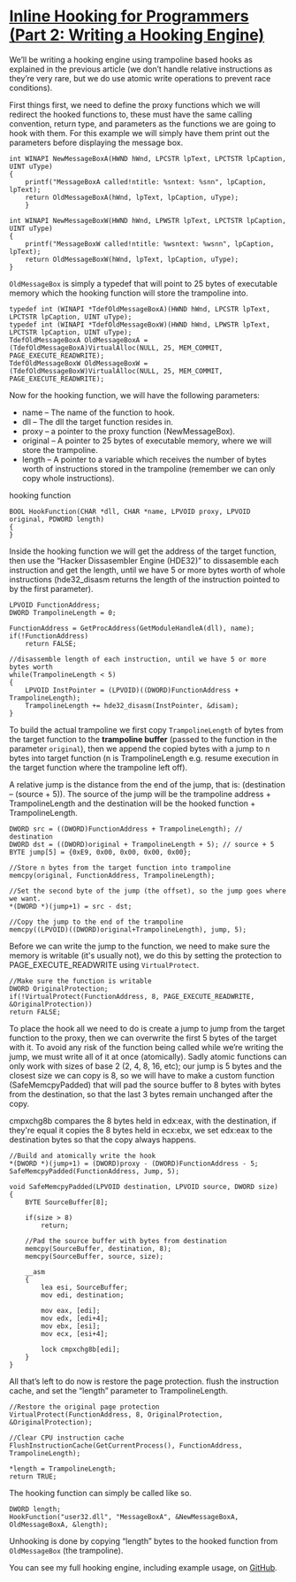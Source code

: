 # [Inline Hooking for Programmers (Part 2: Writing a Hooking Engine)](https://www.malwaretech.com/2015/01/inline-hooking-for-programmers-part-2.html)

We’ll be writing a hooking engine using trampoline based hooks as explained in the previous article (we don’t handle relative instructions as they’re very rare, but we do use atomic write operations to prevent race conditions).

First things first, we need to define the proxy functions which we will redirect the hooked functions to, these must have the same calling convention, return type, and parameters as the functions we are going to hook with them. For this example we will simply have them print out the parameters before displaying the message box.

    int WINAPI NewMessageBoxA(HWND hWnd, LPCSTR lpText, LPCTSTR lpCaption, UINT uType)
    {
        printf("MessageBoxA called!ntitle: %sntext: %snn", lpCaption, lpText);
        return OldMessageBoxA(hWnd, lpText, lpCaption, uType);
        }
    
    int WINAPI NewMessageBoxW(HWND hWnd, LPWSTR lpText, LPCTSTR lpCaption, UINT uType)
    {
        printf("MessageBoxW called!ntitle: %wsntext: %wsnn", lpCaption, lpText);
        return OldMessageBoxW(hWnd, lpText, lpCaption, uType);
    }

`OldMessageBox` is simply a typedef that will point to 25 bytes of executable memory which the hooking function will store the trampoline into.

    typedef int (WINAPI *TdefOldMessageBoxA)(HWND hWnd, LPCSTR lpText, LPCTSTR lpCaption, UINT uType);
    typedef int (WINAPI *TdefOldMessageBoxW)(HWND hWnd, LPWSTR lpText, LPCTSTR lpCaption, UINT uType);
    TdefOldMessageBoxA OldMessageBoxA = (TdefOldMessageBoxA)VirtualAlloc(NULL, 25, MEM_COMMIT, PAGE_EXECUTE_READWRITE);
    TdefOldMessageBoxW OldMessageBoxW = (TdefOldMessageBoxW)VirtualAlloc(NULL, 25, MEM_COMMIT, PAGE_EXECUTE_READWRITE);

Now for the hooking function, we will have the following parameters:

- name – The name of the function to hook.
- dll – The dll the target function resides in.
- proxy – a pointer to the proxy function (NewMessageBox).
- original – A pointer to 25 bytes of executable memory, where we will store the trampoline.
- length – A pointer to a variable which receives the number of bytes worth of instructions stored in the trampoline (remember we can only copy whole instructions).

hooking function

    BOOL HookFunction(CHAR *dll, CHAR *name, LPVOID proxy, LPVOID original, PDWORD length)
    {
    }

Inside the hooking function we will get the address of the target function, then use the “Hacker Dissasembler Engine (HDE32)” to dissasemble each instruction and get the length, until we have 5 or more bytes worth of whole instructions (hde32_disasm returns the length of the instruction pointed to by the first parameter).

    LPVOID FunctionAddress;
    DWORD TrampolineLength = 0;
    
    FunctionAddress = GetProcAddress(GetModuleHandleA(dll), name);
    if(!FunctionAddress)
        return FALSE;
    
    //disassemble length of each instruction, until we have 5 or more bytes worth
    while(TrampolineLength < 5)
    {
        LPVOID InstPointer = (LPVOID)((DWORD)FunctionAddress + TrampolineLength);
        TrampolineLength += hde32_disasm(InstPointer, &disam);
    }

To build the actual trampoline we first copy `TrampolineLength` of bytes from the target function to the **trampoline buffer** (passed to the function in the parameter `original`), then we append the copied bytes with a jump to n bytes into target function (n is TrampolineLength e.g. resume execution in the target function where the trampoline left off).

A relative jump is the distance from the end of the jump, that is: (destination – (source + 5)). The source of the jump will be the trampoline address + TrampolineLength and the destination will be the hooked function + TrampolineLength.

    DWORD src = ((DWORD)FunctionAddress + TrampolineLength); // destination
    DWORD dst = ((DWORD)original + TrampolineLength + 5); // source + 5
    BYTE jump[5] = {0xE9, 0x00, 0x00, 0x00, 0x00};

    //Store n bytes from the target function into trampoline
    memcpy(original, FunctionAddress, TrampolineLength);
 
    //Set the second byte of the jump (the offset), so the jump goes where we want.
    *(DWORD *)(jump+1) = src - dst;
 
    //Copy the jump to the end of the trampoline
    memcpy((LPVOID)((DWORD)original+TrampolineLength), jump, 5);

Before we can write the jump to the function, we need to make sure the memory is writable (it's usually not), we do this by setting the protection to PAGE_EXECUTE_READWRITE using `VirtualProtect`.

    //Make sure the function is writable
    DWORD OriginalProtection;
    if(!VirtualProtect(FunctionAddress, 8, PAGE_EXECUTE_READWRITE, &OriginalProtection))
    return FALSE;

To place the hook all we need to do is create a jump to jump from the target function to the proxy, then we can overwrite the first 5 bytes of the target with it. To avoid any risk of the function being called while we’re writing the jump, we must write all of it at once (atomically). Sadly atomic functions can only work with sizes of base 2 (2, 4, 8, 16, etc); our jump is 5 bytes and the closest size we can copy is 8, so we will have to make a custom function (SafeMemcpyPadded) that will pad the source buffer to 8 bytes with bytes from the destination, so that the last 3 bytes remain unchanged after the copy.

cmpxchg8b compares the 8 bytes held in edx:eax, with the destination, if they're equal it copies the 8 bytes held in ecx:ebx, we set edx:eax to the destination bytes so that the copy always happens.

    //Build and atomically write the hook
    *(DWORD *)(jump+1) = (DWORD)proxy - (DWORD)FunctionAddress - 5;
    SafeMemcpyPadded(FunctionAddress, Jump, 5);

    void SafeMemcpyPadded(LPVOID destination, LPVOID source, DWORD size)
    {
        BYTE SourceBuffer[8];

        if(size > 8)
            return;

        //Pad the source buffer with bytes from destination
        memcpy(SourceBuffer, destination, 8);
        memcpy(SourceBuffer, source, size);

        __asm 
        {
            lea esi, SourceBuffer;
            mov edi, destination;

            mov eax, [edi];
            mov edx, [edi+4];
            mov ebx, [esi];
            mov ecx, [esi+4];

            lock cmpxchg8b[edi];
        }
    }

All that’s left to do now is restore the page protection. flush the instruction cache, and set the “length” parameter to TrampolineLength.

    //Restore the original page protection
    VirtualProtect(FunctionAddress, 8, OriginalProtection, &OriginalProtection);

    //Clear CPU instruction cache
    FlushInstructionCache(GetCurrentProcess(), FunctionAddress, TrampolineLength);

    *length = TrampolineLength;
    return TRUE;

The hooking function can simply be called like so.

    DWORD length;
    HookFunction("user32.dll", "MessageBoxA", &NewMessageBoxA, OldMessageBoxA, &length);

Unhooking is done by copying “length” bytes to the hooked function from `OldMessageBox` (the trampoline).

You can see my full hooking engine, including example usage, on [GitHub](https://github.com/MalwareTech/BasicHook/).
